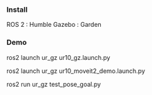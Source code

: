 ### Install

ROS 2 : Humble 
Gazebo : Garden

### Demo

ros2 launch ur_gz ur10_gz.launch.py 

ros2 launch ur_gz ur10_moveit2_demo.launch.py 

ros2 run ur_gz test_pose_goal.py

